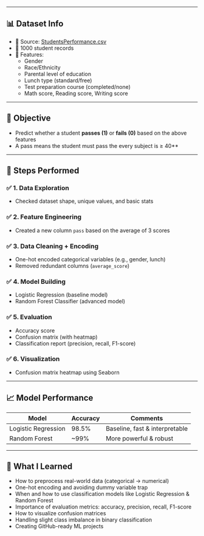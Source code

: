 
---

## 📊 Dataset Info

- 📁 Source: [StudentsPerformance.csv](https://raw.githubusercontent.com/selva86/datasets/master/StudentsPerformance.csv)
- 🔢 1000 student records
- 🧠 Features:
  - Gender
  - Race/Ethnicity
  - Parental level of education
  - Lunch type (standard/free)
  - Test preparation course (completed/none)
  - Math score, Reading score, Writing score

---

## 🎯 Objective

- Predict whether a student **passes (1)** or **fails (0)** based on the above features
- A pass means the student must pass the every subject  is ≥ 40**

---

## 🔨 Steps Performed

### ✅ 1. Data Exploration
- Checked dataset shape, unique values, and basic stats

### ✅ 2. Feature Engineering
- Created a new column `pass` based on the average of 3 scores

### ✅ 3. Data Cleaning + Encoding
- One-hot encoded categorical variables (e.g., gender, lunch)
- Removed redundant columns (`average_score`)

### ✅ 4. Model Building
- Logistic Regression (baseline model)
- Random Forest Classifier (advanced model)

### ✅ 5. Evaluation
- Accuracy score
- Confusion matrix (with heatmap)
- Classification report (precision, recall, F1-score)

### ✅ 6. Visualization
- Confusion matrix heatmap using Seaborn

---

## 📈 Model Performance

| Model                | Accuracy | Comments                     |
|---------------------|----------|------------------------------|
| Logistic Regression | 98.5%    | Baseline, fast & interpretable |
| Random Forest       | ~99%     | More powerful & robust        |

---

## 🧠 What I Learned

- How to preprocess real-world data (categorical → numerical)
- One-hot encoding and avoiding dummy variable trap
- When and how to use classification models like Logistic Regression & Random Forest
- Importance of evaluation metrics: accuracy, precision, recall, F1-score
- How to visualize confusion matrices
- Handling slight class imbalance in binary classification
- Creating GitHub-ready ML projects

